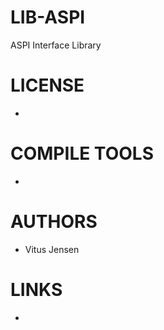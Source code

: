 LIB-ASPI
========

ASPI Interface Library

LICENSE
===============
* 

COMPILE TOOLS
===============
* 
 
AUTHORS
===============
* Vitus Jensen

LINKS
===============
* 
